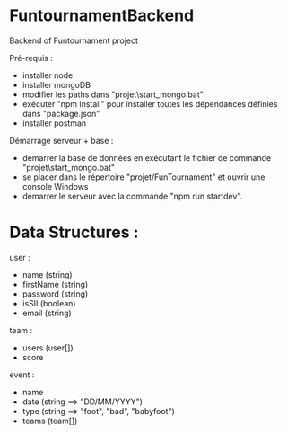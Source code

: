 # FuntournamentBackend
Backend of Funtournament project

Pré-requis :
- installer node
- installer mongoDB
- modifier les paths dans "projet\start_mongo.bat"
- exécuter "npm install" pour installer toutes les dépendances définies dans "package.json"
- installer postman

Démarrage serveur + base :
- démarrer la base de données en exécutant le fichier de commande "projet\start_mongo.bat"
- se placer dans le répertoire "projet/FunTournament" et ouvrir une console Windows
- démarrer le serveur avec la commande "npm run startdev".

# Data Structures : 
user : 
- name (string)
- firstName (string)
- password (string)
- isSII (boolean)
- email (string)

team : 
- users (user[])
- score

event : 
- name 
- date (string ==> "DD/MM/YYYY")
- type (string ==> "foot", "bad", "babyfoot")
- teams (team[])

